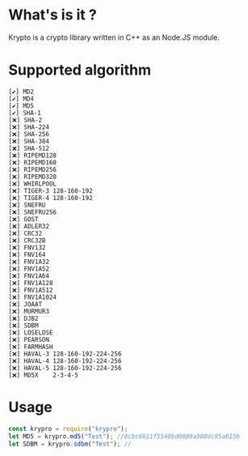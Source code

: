 # What's is it ?

Krypto is a crypto library written in C++ as an Node.JS module.

# Supported algorithm

    [✔️] MD2
    [✔️] MD4
    [✔️] MD5
    [✔️] SHA-1
    [❌] SHA-2
    [❌] SHA-224
    [❌] SHA-256
    [❌] SHA-384
    [❌] SHA-512
    [❌] RIPEMD128
    [❌] RIPEMD160
    [❌] RIPEMD256
    [❌] RIPEMD320
    [❌] WHIRLPOOL
    [❌] TIGER-3 128-160-192
    [❌] TIGER-4 128-160-192
    [❌] SNEFRU
    [❌] SNEFRU256
    [❌] GOST
    [❌] ADLER32
    [❌] CRC32
    [❌] CRC32B
    [❌] FNV132
    [❌] FNV164
    [❌] FNV1A32
    [❌] FNV1A52
    [❌] FNV1A64
    [❌] FNV1A128
    [❌] FNV1A512
    [❌] FNV1A1024
    [❌] JOAAT
    [❌] MURMUR3
    [❌] DJB2
    [❌] SDBM
    [❌] LOSELOSE
    [❌] PEARSON
    [❌] FARMHASH
    [❌] HAVAL-3 128-160-192-224-256
    [❌] HAVAL-4 128-160-192-224-256
    [❌] HAVAL-5 128-160-192-224-256
    [❌] MD5X    2-3-4-5

# Usage

```js
const krypro = require("krypro");
let MD5 = krypro.md5("Test"); //0cbc6611f5540bd0809a388dc95a615b
let SDBM = krypro.sdbm("Test"); //
```
